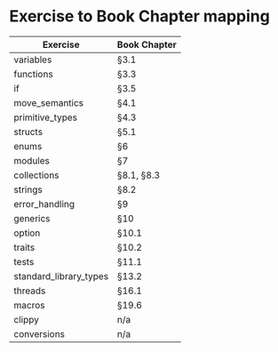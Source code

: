 # Exercise to Book Chapter mapping

| Exercise               | Book Chapter |
|------------------------|--------------|
| variables              | §3.1          | AC
| functions              | §3.3          | AC
| if                     | §3.5          | AC
| move_semantics         | §4.1          |
| primitive_types        | §4.3          |
| structs                | §5.1          |
| enums                  | §6            |
| modules                | §7            |
| collections            | §8.1, §8.3    |
| strings                | §8.2          |
| error_handling         | §9            |
| generics               | §10           |
| option                 | §10.1         |
| traits                 | §10.2         |
| tests                  | §11.1         |
| standard_library_types | §13.2         |
| threads                | §16.1         |
| macros                 | §19.6         |
| clippy                 | n/a           |
| conversions            | n/a           |
